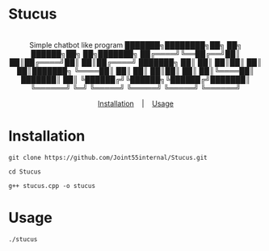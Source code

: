 # Stucus
<p align=center>

  <br>
  <span> Simple chatbot like program
  <span> 
 ███████╗████████╗██╗   ██╗ ██████╗██╗   ██╗███████╗
 ██╔════╝╚══██╔══╝██║   ██║██╔════╝██║   ██║██╔════╝
 ███████╗   ██║   ██║   ██║██║     ██║   ██║███████╗
 ╚════██║   ██║   ██║   ██║██║     ██║   ██║╚════██║
 ███████║   ██║   ╚██████╔╝╚██████╗╚██████╔╝███████║
 ╚══════╝   ╚═╝    ╚═════╝  ╚═════╝ ╚═════╝ ╚══════╝  
  <br>
</p>


<p align="center">
  <a href="#Installation">Installation</a>
  &nbsp;&nbsp;&nbsp;|&nbsp;&nbsp;&nbsp;
  <a href="#Usage">Usage</a>
</p> 
 

# Installation 
```console
git clone https://github.com/Joint55internal/Stucus.git
```
```console
cd Stucus
```
```console
g++ stucus.cpp -o stucus
```
# Usage

```console
./stucus
```
